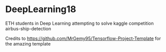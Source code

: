 # DeepLearning18
ETH students in Deep Learning attempting to solve kaggle competition airbus-ship-detection

Credits to https://github.com/MrGemy95/Tensorflow-Project-Template for the amazing template